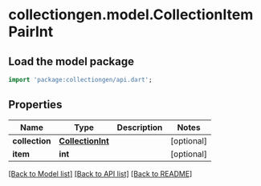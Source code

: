 # collectiongen.model.CollectionItemPairInt

## Load the model package
```dart
import 'package:collectiongen/api.dart';
```

## Properties
Name | Type | Description | Notes
------------ | ------------- | ------------- | -------------
**collection** | [**CollectionInt**](CollectionInt.md) |  | [optional] 
**item** | **int** |  | [optional] 

[[Back to Model list]](../README.md#documentation-for-models) [[Back to API list]](../README.md#documentation-for-api-endpoints) [[Back to README]](../README.md)


